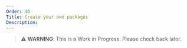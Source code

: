 ```yaml
---
Order: 40
Title: Create your own packages
Description:
---
```


> :warning: **WARNING**: This is a Work in Progress. Please check back later.